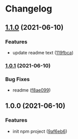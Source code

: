 # Changelog

## [1.1.0](https://www.github.com/mnao305/gha-release-test/compare/v1.0.1...v1.1.0) (2021-06-10)


### Features

* update readme text ([119fbca](https://www.github.com/mnao305/gha-release-test/commit/119fbca2384e94f06f288410b2a576a9712b4058))

### [1.0.1](https://www.github.com/mnao305/gha-release-test/compare/v1.0.0...v1.0.1) (2021-06-10)


### Bug Fixes

* readme ([f8ae099](https://www.github.com/mnao305/gha-release-test/commit/f8ae09940e7abcd493fd195bc903827a8ab502db))

## 1.0.0 (2021-06-10)


### Features

* init npm project ([9af6eb6](https://www.github.com/mnao305/gha-release-test/commit/9af6eb6b6e694cf993f38cd52f8c1edc2166908c))

